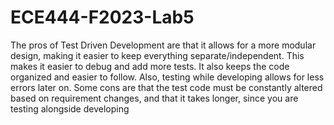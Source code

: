 # ECE444-F2023-Lab5
The pros of Test Driven Development are that it allows for a more modular design, making it easier to keep everything separate/independent. This makes it easier to debug and add more tests. It also keeps the code organized and easier to follow. Also, testing while developing allows for less errors later on. Some cons are that the test code must be constantly altered based on requirement changes, and that it takes longer, since you are testing alongside developing 
